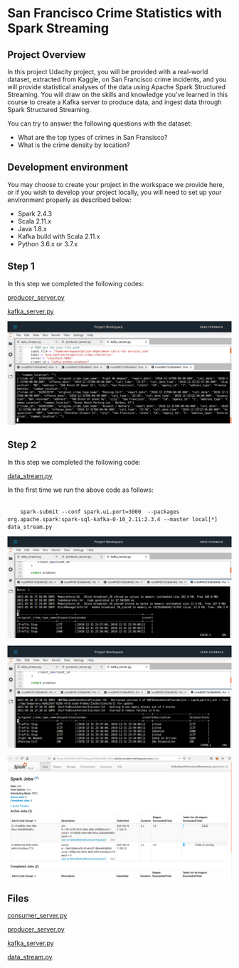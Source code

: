 # San Francisco Crime Statistics with Spark Streaming 

## Project Overview 

In this project Udacity project, you will be provided with a real-world dataset, extracted from Kaggle, on San Francisco crime incidents, and you will provide statistical analyses of the data using Apache Spark Structured Streaming. You will draw on the skills and knowledge you've learned in this course to create a Kafka server to produce data, and ingest data through Spark Structured Streaming.

You can try to answer the following questions with the dataset:

* What are the top types of crimes in San Fransisco?
* What is the crime density by location?

## Development environment 

You may choose to create your project in the workspace we provide here, or if you wish to develop your project locally, you will need to set up your environment properly as described below:

* Spark 2.4.3
* Scala 2.11.x
* Java 1.8.x
* Kafka build with Scala 2.11.x
* Python 3.6.x or 3.7.x

## Step 1 
In this step we completed the following codes: 

[producer_server.py](https://github.com/ricardoues/sf_crime_statistics_spark_streaming/blob/main/producer_server.py)


[kafka_server.py](https://github.com/ricardoues/sf_crime_statistics_spark_streaming/blob/main/kafka_server.py)

![Image of kafka-consumer-console output](https://github.com/ricardoues/sf_crime_statistics_spark_streaming/raw/main/img/screen_shot1.png)

## Step 2 
In this step we completed the following code: 

[data_stream.py](https://github.com/ricardoues/sf_crime_statistics_spark_streaming/blob/main/data_stream.py)

In the first time we run the above code as follows: 

<code>
    spark-submit --conf spark.ui.port=3000  --packages org.apache.spark:spark-sql-kafka-0-10_2.11:2.3.4 --master local[*] data_stream.py  
</code>


![Image of kafka-consumer-console output](https://github.com/ricardoues/sf_crime_statistics_spark_streaming/raw/main/img/screen_shot2.png)

![Image of kafka-consumer-console output](https://github.com/ricardoues/sf_crime_statistics_spark_streaming/raw/main/img/screen_shot3.png)

![Image of kafka-consumer-console output](https://github.com/ricardoues/sf_crime_statistics_spark_streaming/raw/main/img/screen_shot4.png)

## Files 
[consumer_server.py](https://github.com/ricardoues/sf_crime_statistics_spark_streaming/blob/main/consumer_server.py)

[producer_server.py](https://github.com/ricardoues/sf_crime_statistics_spark_streaming/blob/main/producer_server.py)

[kafka_server.py](https://github.com/ricardoues/sf_crime_statistics_spark_streaming/blob/main/kafka_server.py)

[data_stream.py](https://github.com/ricardoues/sf_crime_statistics_spark_streaming/blob/main/data_stream.py)


